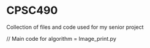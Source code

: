 # CPSC490
Collection of files and code used for my senior project

// Main code for algorithm = Image_print.py
